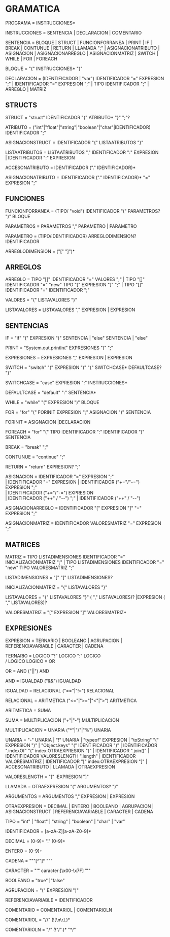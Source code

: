 # GRAMATICA
PROGRAMA = INSTRUCCIONES* 

INSTRUCCIONES = SENTENCIA 
            | DECLARACION
            | COMENTARIO

SENTENCIA = BLOQUE
            | STRUCT
            | FUNCIONFORRANEA
            | PRINT
            | IF
            | BREAK
            | CONTUNUE
            | RETURN
            | LLAMADA ";" 
            | ASIGNACIONATRIBUTO
            | ASIGNACION
            | ASIGNACIONARREGLO
            | ASIGNACIONMATRIZ
            | SWITCH
            | WHILE
            | FOR
            | FOREACH

BLOQUE = "{" INSTRUCCIONES* "}" 

DECLARACION = (IDENTIFICADOR | "var") IDENTIFICADOR  "="  EXPRESION ";" 
            | IDENTIFICADOR "=" EXPRESION  ";" 
            | TIPO IDENTIFICADOR  ";" 
            | ARREGLO
            | MATRIZ 

## STRUCTS
STRUCT = "struct" IDENTIFICADOR "{" ATRIBUTO* "}" ";"?

ATRIBUTO =  ("int"|"float"|"string"|"boolean"|"char"|IDENTIFICADOR) IDENTIFICADOR ";"  

ASIGNACIONSTRUCT = IDENTIFICADOR  "{"  LISTAATRIBUTOS "}" 

LISTAATRIBUTOS =  LISTAATRIBUTOS "," IDENTIFICADOR  ":"   EXPRESION  
            | IDENTIFICADOR  ":"   EXPRESION

ACCESONATRIBUTO = IDENTIFICADOR  ("." IDENTIFICADOR)* 

ASIGNACIONATRIBUTO =  IDENTIFICADOR  ("."  IDENTIFICADOR)* "="   EXPRESION  ";"


## FUNCIONES
FUNCIONFORRANEA = (TIPO/ "void")  IDENTIFICADOR  "(" PARAMETROS? ")" BLOQUE

PARAMETROS = PARAMETROS "," PARAMETRO 
            | PARAMETRO

PARAMETRO = (TIPO/IDENTIFICADOR) ARREGLODIMENSION?  IDENTIFICADOR

ARREGLODIMENSION = ("["  "]")*


## ARREGLOS
ARREGLO = TIPO  "[]"  IDENTIFICADOR  "="  VALORES  ";" 
        | TIPO  "[]"  IDENTIFICADOR  "="  "new" TIPO  "[" EXPRESION  "]"  ";" 
        | TIPO  "[]"  IDENTIFICADOR  "="  IDENTIFICADOR  ";" 

VALORES = "{" LISTAVALORES "}" 

LISTAVALORES = LISTAVALORES "," EXPRESION
            | EXPRESION


## SENTENCIAS
IF =  "if" "(" EXPRESION ")" SENTENCIA
            | "else" SENTENCIA 
            | "else"

PRINT =  "System.out.println("  EXPRESIONES  ")"  ";" 

EXPRESIONES = EXPRESIONES "," EXPRESION
            | EXPRESION

SWITCH = "switch"  "(" EXPRESION  ")"  "{" SWITCHCASE* DEFAULTCASE? "}" 

SWITCHCASE = "case" EXPRESION  ":" INSTRUCCIONES* 

DEFAULTCASE = "default" ":" SENTENCIA* 

WHILE = "while"  "(" EXPRESION ")"  BLOQUE 

FOR = "for"  "(" FORINIT EXPRESION  ";" ASIGNACION  ")" SENTENCIA 

FORINIT = ASIGNACION
            |DECLARACION 

FOREACH = "for" "("   TIPO  IDENTIFICADOR  ":" IDENTIFICADOR  ")"  SENTENCIA 

BREAK =  "break"  ";"  

CONTUNUE =  "continue"  ";"  

RETURN =  "return"  EXPRESION?  ";"  

ASIGNACION = IDENTIFICADOR  "="  EXPRESION  ";"  
            | IDENTIFICADOR  "="  EXPRESION 
            | IDENTIFICADOR ("+="/"-=") EXPRESION  ";"  
            | IDENTIFICADOR ("+="/"-=") EXPRESION  
            | IDENTIFICADOR ("++" / "--")   ";" 
            | IDENTIFICADOR ("++" / "--")  

ASIGNACIONARREGLO = IDENTIFICADOR  "[" EXPRESION  "]"  "=" EXPRESION  ";"  

ASIGNACIONMATRIZ = IDENTIFICADOR VALORESMATRIZ  "=" EXPRESION  ";" 

## MATRICES
MATRIZ = TIPO LISTADIMENSIONES  IDENTIFICADOR  "="  INICIALIZACIONMATRIZ  ";" 
            | TIPO LISTADIMENSIONES  IDENTIFICADOR  "="  "new" TIPO  VALORESMATRIZ  ";" 

LISTADIMENSIONES = "["  "]" LISTADIMENSIONES? 

INICIALIZACIONMATRIZ =  "{"  LISTAVALORES  "}" 

LISTAVALORES =  "{"  LISTAVALORES  "}" ( ","  LISTAVALORES)? 
            |EXPRESION ( ","  LISTAVALORES)?

VALORESMATRIZ =  "["  EXPRESION  "]" VALORESMATRIZ* 

## EXPRESIONES
EXPRESION = TERNARIO
            | BOOLEANO
            | AGRUPACION
            | REFERENCIAVARIABLE
            | CARACTER
            | CADENA

TERNARIO = LOGICO  "?" LOGICO  ":" LOGICO  
            / LOGICO
LOGICO = OR

OR = AND ("||")  AND  

AND = IGUALDAD ("&&")  IGUALDAD 

IGUALDAD = RELACIONAL ("=="|"!=")  RELACIONAL 

RELACIONAL = ARITMETICA ("<="|">="|"<"|">")  ARITMETICA 

ARITMETICA = SUMA

SUMA = MULTIPLICACION ("+"|"-")  MULTIPLICACION 

MULTIPLICACION = UNARIA ("*"|"/"|"%")  UNARIA

UNARIA = "-"  UNARIA 
            | "!"  UNARIA 
            | "typeof" EXPRESION 
            | "toString" "("  EXPRESION  ")" 
            | "Object.keys" "("  IDENTIFICADOR  ")" 
            | IDENTIFICADOR ".indexOf"  "("  index:OTRAEXPRESION  ")"
            | IDENTIFICADOR ".join()"
            | IDENTIFICADOR VALORESLENGTH ".length"
            | IDENTIFICADOR VALORESMATRIZ
            | IDENTIFICADOR "["  index:OTRAEXPRESION  "]"
            | ACCESONATRIBUTO
            | LLAMADA
            | OTRAEXPRESION

VALORESLENGTH = "[" :EXPRESION  "]" 

LLAMADA = OTRAEXPRESION "(" ARGUMENTOS? ")" 

ARGUMENTOS = ARGUMENTOS ","  EXPRESION 
            | EXPRESION 

OTRAEXPRESION = DECIMAL
            | ENTERO
            | BOOLEANO
            | AGRUPACION
            | ASIGNACIONSTRUCT 
            | REFERENCIAVARIABLE
            | CARACTER
            | CADENA

TIPO = "int" 
            | "float" 
            | "string" 
            | "boolean" 
            | "char" 
            | "var"

IDENTIFICADOR = [a-zA-Z][a-zA-Z0-9]* 

DECIMAL = [0-9]+ "." [0-9]+

ENTERO = [0-9]+

CADENA = "\""[^"]* "\""

CARACTER = "'" caracter:[\x00-\x7F] "'" 

BOOLEANO = "true" 
            |"false" 

AGRUPACION =  "("  EXPRESION  ")" 

REFERENCIAVARIABLE = IDENTIFICADOR 

COMENTARIO = COMENTARIOL
            | COMENTARIOLN

COMENTARIOL = "//" (![\n\r].)*

COMENTARIOLN = "/*" (!"*/".)* "*/"